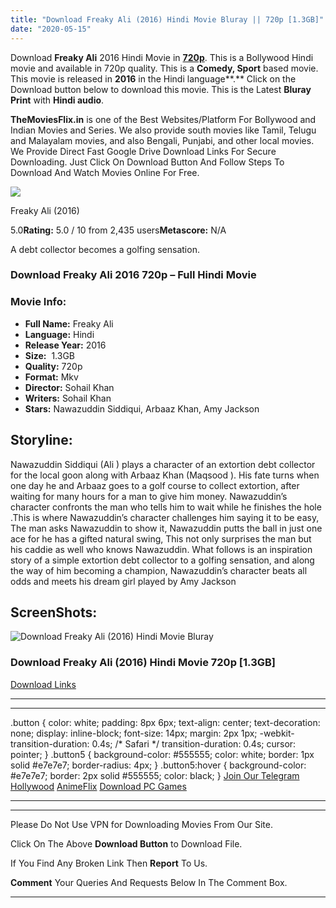 ```yaml
---
title: "Download Freaky Ali (2016) Hindi Movie Bluray || 720p [1.3GB]"
date: "2020-05-15"
---
```


Download **Freaky Ali** 2016 Hindi Movie in [**720p**](https://1moviesflix.com/720p-movies/). This is a Bollywood Hindi movie and available in 720p quality. This is a **Comedy, Sport** based movie. This movie is released in **2016** in the Hindi language**.** Click on the Download button below to download this movie. This is the Latest **Bluray Print** with **Hindi audio**.

**TheMoviesFlix.in** is one of the Best Websites/Platform For Bollywood and Indian Movies and Series. We also provide south movies like Tamil, Telugu and Malayalam movies, and also Bengali, Punjabi, and other local movies. We Provide Direct Fast Google Drive Download Links For Secure Downloading. Just Click On Download Button And Follow Steps To Download And Watch Movies Online For Free.

[![](https://m.media-amazon.com/images/M/MV5BMTM4NjVlMzAtZTkwOC00NjZlLWI4M2YtZTc5OTVhNjgzNzE0XkEyXkFqcGdeQXVyMTExNDQ2MTI@._V1_SX300.jpg)](https://www.imdb.com/title/tt5943306/ "Freaky Ali")

Freaky Ali (2016)

5.0**Rating:** 5.0 / 10 from 2,435 users**Metascore:** N/A

A debt collector becomes a golfing sensation.

### Download Freaky Ali 2016 720p – Full Hindi Movie

### Movie Info:

- **Full Name:** Freaky Ali
- **Language:** Hindi
- **Release Year:** 2016
- **Size:**  1.3GB
- **Quality:** 720p
- **Format:** Mkv
- **Director:** Sohail Khan
- **Writers:** Sohail Khan
- **Stars:** Nawazuddin Siddiqui, Arbaaz Khan, Amy Jackson

## Storyline:

Nawazuddin Siddiqui (Ali ) plays a character of an extortion debt collector for the local goon along with Arbaaz Khan (Maqsood ). His fate turns when one day he and Arbaaz goes to a golf course to collect extortion, after waiting for many hours for a man to give him money. Nawazuddin’s character confronts the man who tells him to wait while he finishes the hole .This is where Nawazuddin’s character challenges him saying it to be easy, The man asks Nawazuddin to show it, Nawazuddin putts the ball in just one ace for he has a gifted natural swing, This not only surprises the man but his caddie as well who knows Nawazuddin. What follows is an inspiration story of a simple extortion debt collector to a golfing sensation, and along the way of him becoming a champion, Nawazuddin’s character beats all odds and meets his dream girl played by Amy Jackson

## ScreenShots:

![Download Freaky Ali (2016) Hindi Movie Bluray](https://i.imgur.com/YhauPer.jpg)

### Download Freaky Ali (2016) Hindi Movie 720p \[1.3GB\]

[Download Links](https://1moviesflix.com?a270777880=MTU2WnVncm5UL25BbzhVUFNPaHdBVUh2MDFpZ1Njdno5RDhsSzByMzUwUEdWK3d6UVZEUkZWOEVJTldyU2hLUjJBQ0Z3bWdvSXFDOWZ4ek9CR2pvcnFnNDdtbGE0Rm9rbHVVc3RKMy9zNTg9)

* * *

* * *

.button { color: white; padding: 8px 6px; text-align: center; text-decoration: none; display: inline-block; font-size: 14px; margin: 2px 1px; -webkit-transition-duration: 0.4s; /\* Safari \*/ transition-duration: 0.4s; cursor: pointer; } .button5 { background-color: #555555; color: white; border: 1px solid #e7e7e7; border-radius: 4px; } .button5:hover { background-color: #e7e7e7; border: 2px solid #555555; color: black; } [Join Our Telegram](http://gdrivepro.xyz/join.php) [Hollywood](https://moviesverse.com/) [AnimeFlix](https://animeflix.in/) [Download PC Games](https://gamesflix.net/)  

* * *

* * *

  

Please Do Not Use VPN for Downloading Movies From Our Site.

Click On The Above **Download Button** to Download File.

If You Find Any Broken Link Then **Report** To Us.

**Comment** Your Queries And Requests Below In The Comment Box.

* * *
